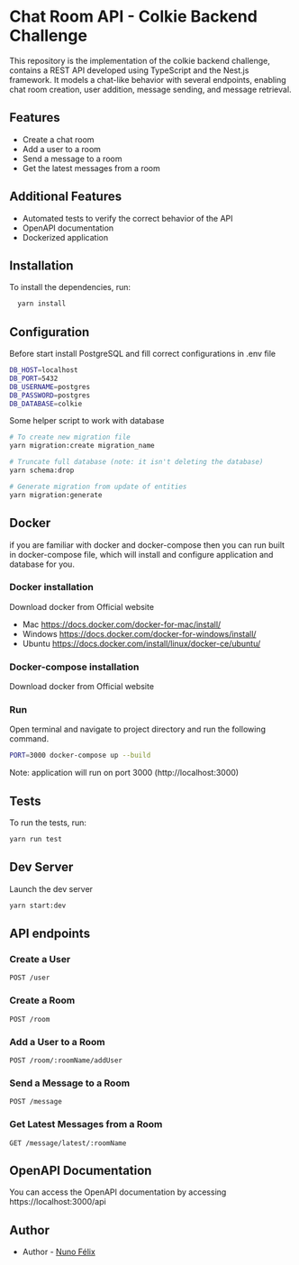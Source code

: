 # Chat Room API - Colkie Backend Challenge

This repository is the implementation of the colkie backend challenge, contains a REST API developed using TypeScript and the Nest.js framework. It models a chat-like behavior with several endpoints, enabling chat room creation, user addition, message sending, and message retrieval.

## Features
- Create a chat room
- Add a user to a room
- Send a message to a room
- Get the latest messages from a room

## Additional Features
- Automated tests to verify the correct behavior of the API
- OpenAPI documentation
- Dockerized application

## Installation

To install the dependencies, run:

```bash
  yarn install
```

## Configuration

Before start install PostgreSQL and fill correct configurations in .env file
```bash
DB_HOST=localhost
DB_PORT=5432
DB_USERNAME=postgres
DB_PASSWORD=postgres
DB_DATABASE=colkie
```

Some helper script to work with database
```bash
# To create new migration file
yarn migration:create migration_name

# Truncate full database (note: it isn't deleting the database)
yarn schema:drop

# Generate migration from update of entities
yarn migration:generate 
```

## Docker
if you are familiar with docker and docker-compose then you can run built in docker-compose file, which will install and configure application and database for you.

### Docker installation
Download docker from Official website

- Mac https://docs.docker.com/docker-for-mac/install/
- Windows https://docs.docker.com/docker-for-windows/install/
- Ubuntu https://docs.docker.com/install/linux/docker-ce/ubuntu/

### Docker-compose installation
Download docker from Official website

### Run
Open terminal and navigate to project directory and run the following command.

```bash
PORT=3000 docker-compose up --build
```
Note: application will run on port 3000 (http://localhost:3000)

## Tests
To run the tests, run:
```bash
yarn run test
```

## Dev Server
Launch the dev server
```bash
yarn start:dev
```

## API endpoints

### Create a User
`POST /user`

### Create a Room
`POST /room`

### Add a User to a Room
`POST /room/:roomName/addUser`

### Send a Message to a Room
`POST /message`


### Get Latest Messages from a Room
`GET /message/latest/:roomName`


## OpenAPI Documentation
You can access the OpenAPI documentation by accessing https://localhost:3000/api



## Author

- Author - [Nuno Félix](https://github.com/nunomfelix)
